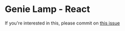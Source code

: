 # Genie Lamp - React

If you're interested in this, please commit on [this issue](https://github.com/kentcdodds/genie/issues/19)